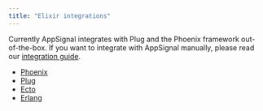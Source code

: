 ```yaml
---
title: "Elixir integrations"
---
```


Currently AppSignal integrates with Plug and the Phoenix framework out-of-the-box.
If you want to integrate with AppSignal manually, please read our [integration
guide](/elixir/instrumentation/integrating-appsignal.html).

* [Phoenix](phoenix.html)
* [Plug](plug.html)
* [Ecto](ecto.html)
* [Erlang](erlang.html)
